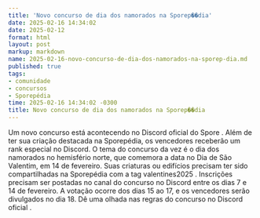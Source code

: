 ```yaml
---
title: 'Novo concurso de dia dos namorados na Sporep��dia'
date: 2025-02-16 14:34:02
date: 2025-02-12
format: html
layout: post
markup: markdown
name: 2025-02-16-novo-concurso-de-dia-dos-namorados-na-sporep-dia.md
published: true
tags: 
- comunidade
- concursos
- Sporepédia
time: 2025-02-16 14:34:02 -0300
title: Novo concurso de dia dos namorados na Sporep��dia
---
```

Um novo concurso está acontecendo no Discord oficial do Spore . Além de ter sua criação destacada na Sporepédia, os vencedores receberão um rank especial no Discord. O tema do concurso da vez é o dia dos namorados no hemisfério norte, que comemora a data no Dia de São Valentim, em 14 de fevereiro. Suas criaturas ou edifícios precisam ter sido compartilhadas na Sporepédia com a tag valentines2025 . Inscrições precisam ser postadas no canal do concurso no Discord entre os dias 7 e 14 de fevereiro. A votação ocorre dos dias 15 ao 17, e os vencedores serão divulgados no dia 18. Dê uma olhada nas regras do concurso no Discord oficial .